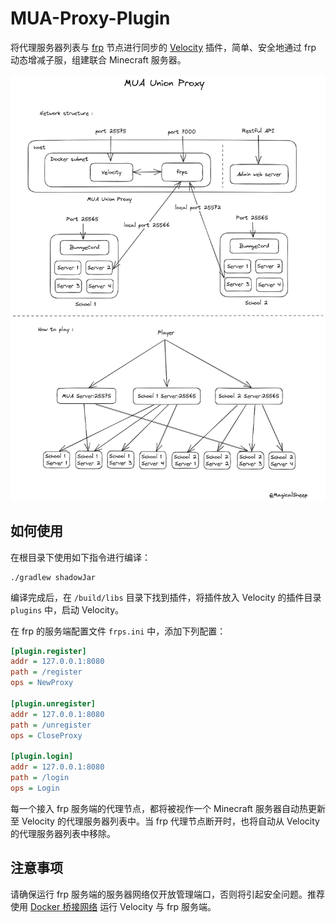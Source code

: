 # MUA-Proxy-Plugin

将代理服务器列表与 [frp](https://github.com/fatedier/frp) 节点进行同步的 [Velocity](https://github.com/PaperMC/Velocity) 插件，简单、安全地通过 frp 动态增减子服，组建联合 Minecraft 服务器。

![](/structure.png)

## 如何使用

在根目录下使用如下指令进行编译：

```shell
./gradlew shadowJar
```

编译完成后，在 `/build/libs` 目录下找到插件，将插件放入 Velocity 的插件目录 `plugins` 中，启动 Velocity。

在 frp 的服务端配置文件 `frps.ini` 中，添加下列配置：

```ini
[plugin.register]
addr = 127.0.0.1:8080
path = /register
ops = NewProxy

[plugin.unregister]
addr = 127.0.0.1:8080
path = /unregister
ops = CloseProxy

[plugin.login]
addr = 127.0.0.1:8080
path = /login
ops = Login
```

每一个接入 frp 服务端的代理节点，都将被视作一个 Minecraft 服务器自动热更新至 Velocity 的代理服务器列表中。当 frp 代理节点断开时，也将自动从 Velocity 的代理服务器列表中移除。

## 注意事项

请确保运行 frp 服务端的服务器网络仅开放管理端口，否则将引起安全问题。推荐使用 [Docker 桥接网络](https://docs.docker.com/network/bridge/) 运行 Velocity 与 frp 服务端。